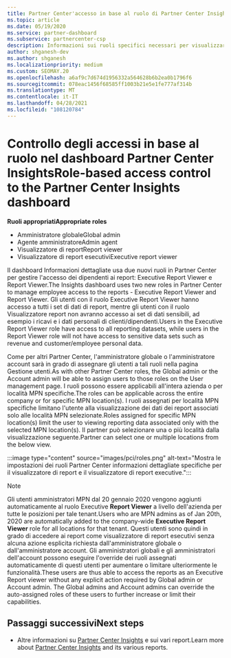 ```yaml
---
title: Partner Center'accesso in base al ruolo di Partner Center Insights
ms.topic: article
ms.date: 05/19/2020
ms.service: partner-dashboard
ms.subservice: partnercenter-csp
description: Informazioni sui ruoli specifici necessari per visualizzare i report Partner Center Insights. Sono inclusi i ruoli di Executive Report Viewer e Report Viewer.
author: shganesh-dev
ms.author: shganesh
ms.localizationpriority: medium
ms.custom: SEOMAY.20
ms.openlocfilehash: a6af9c7d674d1956332a564628b6b2ea0b1796f6
ms.sourcegitcommit: 078eac1456f68585ff1003b21e5e1fe777af314b
ms.translationtype: MT
ms.contentlocale: it-IT
ms.lasthandoff: 04/28/2021
ms.locfileid: "108120784"
---
```

# <a name="role-based-access-control-to-the-partner-center-insights-dashboard"></a><span data-ttu-id="3cecd-104">Controllo degli accessi in base al ruolo nel dashboard Partner Center Insights</span><span class="sxs-lookup"><span data-stu-id="3cecd-104">Role-based access control to the Partner Center Insights dashboard</span></span>

<span data-ttu-id="3cecd-105">**Ruoli appropriati**</span><span class="sxs-lookup"><span data-stu-id="3cecd-105">**Appropriate roles**</span></span>

- <span data-ttu-id="3cecd-106">Amministratore globale</span><span class="sxs-lookup"><span data-stu-id="3cecd-106">Global admin</span></span>
- <span data-ttu-id="3cecd-107">Agente amministratore</span><span class="sxs-lookup"><span data-stu-id="3cecd-107">Admin agent</span></span>
- <span data-ttu-id="3cecd-108">Visualizzatore di report</span><span class="sxs-lookup"><span data-stu-id="3cecd-108">Report viewer</span></span>
- <span data-ttu-id="3cecd-109">Visualizzatore di report esecutivi</span><span class="sxs-lookup"><span data-stu-id="3cecd-109">Executive report viewer</span></span>

<span data-ttu-id="3cecd-110">Il dashboard Informazioni dettagliate usa due nuovi ruoli in Partner Center per gestire l'accesso dei dipendenti ai report: Executive Report Viewer e Report Viewer.</span><span class="sxs-lookup"><span data-stu-id="3cecd-110">The Insights dashboard uses two new roles in Partner Center to manage employee access to the reports - Executive Report Viewer and Report Viewer.</span></span>  <span data-ttu-id="3cecd-111">Gli utenti con il ruolo Executive Report Viewer hanno accesso a tutti i set di dati di report, mentre gli utenti con il ruolo Visualizzatore report non avranno accesso ai set di dati sensibili, ad esempio i ricavi e i dati personali di clienti/dipendenti.</span><span class="sxs-lookup"><span data-stu-id="3cecd-111">Users in the Executive Report Viewer role have access to all reporting datasets, while users in the Report Viewer role will not have access to sensitive data sets such as revenue and customer/employee personal data.</span></span>  

<span data-ttu-id="3cecd-112">Come per altri Partner Center, l'amministratore globale o l'amministratore account sarà in grado di assegnare gli utenti a tali ruoli nella pagina Gestione utenti.</span><span class="sxs-lookup"><span data-stu-id="3cecd-112">As with other Partner Center roles, the Global admin or the Account admin will be able to assign users to those roles on the User management page.</span></span> <span data-ttu-id="3cecd-113">I ruoli possono essere applicabili all'intera azienda o per località MPN specifiche.</span><span class="sxs-lookup"><span data-stu-id="3cecd-113">The roles can be applicable across the entire company or for specific MPN location(s).</span></span> <span data-ttu-id="3cecd-114">I ruoli assegnati per località MPN specifiche limitano l'utente alla visualizzazione dei dati dei report associati solo alle località MPN selezionate.</span><span class="sxs-lookup"><span data-stu-id="3cecd-114">Roles assigned for specific MPN location(s) limit the user to viewing reporting data associated only with the selected MPN location(s).</span></span> <span data-ttu-id="3cecd-115">Il partner può selezionare una o più località dalla visualizzazione seguente.</span><span class="sxs-lookup"><span data-stu-id="3cecd-115">Partner can select one or multiple locations from the below view.</span></span>

:::image type="content" source="images/pci/roles.png" alt-text="Mostra le impostazioni dei ruoli Partner Center informazioni dettagliate specifiche per il visualizzatore di report e il visualizzatore di report executive.":::

>[!Note]
> <span data-ttu-id="3cecd-117">Gli utenti amministratori MPN dal 20 gennaio 2020 vengono aggiunti automaticamente al ruolo Executive **Report Viewer** a livello dell'azienda per tutte le posizioni per tale tenant.</span><span class="sxs-lookup"><span data-stu-id="3cecd-117">Users who are MPN admins as of Jan 20th, 2020 are automatically added to the company-wide **Executive Report Viewer** role for all locations for that tenant.</span></span> <span data-ttu-id="3cecd-118">Questi utenti sono quindi in grado di accedere ai report come visualizzatore di report esecutivi senza alcuna azione esplicita richiesta dall'amministratore globale o dall'amministratore account. Gli amministratori globali e gli amministratori dell'account possono eseguire l'override dei ruoli assegnati automaticamente di questi utenti per aumentare o limitare ulteriormente le funzionalità.</span><span class="sxs-lookup"><span data-stu-id="3cecd-118">These users are thus able to access the reports as an Executive Report viewer without any explicit action required by Global admin or Account admin. The Global admins and Account admins can override the auto-assigned roles of these users to further increase or limit their capabilities.</span></span>

## <a name="next-steps"></a><span data-ttu-id="3cecd-119">Passaggi successivi</span><span class="sxs-lookup"><span data-stu-id="3cecd-119">Next steps</span></span>

- <span data-ttu-id="3cecd-120">Altre informazioni su [Partner Center Insights](partner-center-insights.md) e sui vari report.</span><span class="sxs-lookup"><span data-stu-id="3cecd-120">Learn more about [Partner Center Insights](partner-center-insights.md) and its various reports.</span></span>
